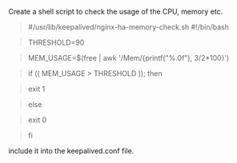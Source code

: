 Create a shell script to check the usage of the CPU, memory etc.
>#/usr/lib/keepalived/nginx-ha-memory-check.sh
>#!/bin/bash

>THRESHOLD=90

>MEM_USAGE=$(free | awk '/Mem/{printf("%.0f"), $3/$2*100}')

>if (( MEM_USAGE > THRESHOLD )); then

>  exit 1

>else

>  exit 0

>fi

include it into the keepalived.conf file.
